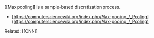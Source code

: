 
[[Max pooling]] is a sample-based discretization process.
- [https://computersciencewiki.org/index.php/Max-pooling_/_Pooling](https://computersciencewiki.org/index.php/Max-pooling_/_Pooling)

Related: [[CNN]]
